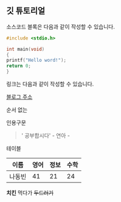 ## 깃 튜토리얼

소스코드 블록은 다음과 같이 작성할 수 있습니다.

```c
#include <stdio.h>

int main(void)
{
printf("Hello word!");
return 0;
}
```

링크는 다음과 같이 작성할 수 있습니다.

[블로그 주소](http://blog.naver.com/ndb796)

순서 없는

인용구문

> ' 공부합시다' - 연아 -

테이블

이름|영어|정보|수학|
---|---|---|---|
나동빈|41|21|24|

**치킨** 먹다가 ~~두드러기~~
